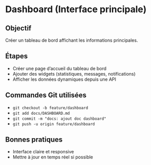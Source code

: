 # Dashboard (Interface principale)

## Objectif
Créer un tableau de bord affichant les informations principales.

## Étapes
- Créer une page d’accueil du tableau de bord
- Ajouter des widgets (statistiques, messages, notifications)
- Afficher les données dynamiques depuis une API

## Commandes Git utilisées
- `git checkout -b feature/dashboard`
- `git add docs/DASHBOARD.md`
- `git commit -m "docs: ajout doc dashboard"`
- `git push -u origin feature/dashboard`

## Bonnes pratiques
- Interface claire et responsive
- Mettre à jour en temps réel si possible
